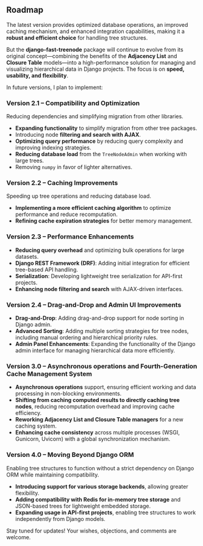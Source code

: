 ## Roadmap
The latest version provides optimized database operations, an improved caching mechanism, and enhanced integration capabilities, making it a **robust and efficient choice** for handling tree structures.

But the **django-fast-treenode** package will continue to evolve from its original concept—combining the benefits of the **Adjacency List** and **Closure Table** models—into a high-performance solution for managing and visualizing hierarchical data in Django projects. The focus is on **speed, usability, and flexibility**.

In future versions, I plan to implement:

### **Version 2.1 – Compatibility and Optimization**
Reducing dependencies and simplifying migration from other libraries.
- **Expanding functionality** to simplify migration from other tree packages.
- Introducing node **filtering and search with AJAX**.
- **Optimizing query performance** by reducing query complexity and improving indexing strategies.
- **Reducing database load** from the `TreeNodeAdmin` when working with large trees.
- Removing `numpy` in favor of lighter alternatives.

### **Version 2.2 – Caching Improvements**
Speeding up tree operations and reducing database load.
- **Implementing a more efficient caching algorithm** to optimize performance and reduce recomputation.
- **Refining cache expiration strategies** for better memory management.

### **Version 2.3 – Performance Enhancements**
- **Reducing query overhead** and optimizing bulk operations for large datasets.
- **Django REST Framework (DRF)**: Adding initial integration for efficient tree-based API handling.
- **Serialization**: Developing lightweight tree serialization for API-first projects.
- **Enhancing node filtering and search** with AJAX-driven interfaces.

### **Version 2.4 – Drag-and-Drop and Admin UI Improvements**
- **Drag-and-Drop**: Adding drag-and-drop support for node sorting in Django admin.
- **Advanced Sorting**: Adding multiple sorting strategies for tree nodes, including manual ordering and hierarchical priority rules.
- **Admin Panel Enhancements**: Expanding the functionality of the Django admin interface for managing hierarchical data more efficiently.

### **Version 3.0 – Asynchronous operations and Fourth-Generation Cache Management System**
- **Asynchronous operations** support, ensuring efficient working and data processing in non-blocking environments.
- **Shifting from caching computed results to directly caching tree nodes**, reducing recomputation overhead and improving cache efficiency.
- **Reworking Adjacency List and Closure Table managers** for a new caching system.
- **Enhancing cache consistency** across multiple processes (WSGI, Gunicorn, Uvicorn) with a global synchronization mechanism.

### **Version 4.0 – Moving Beyond Django ORM**
Enabling tree structures to function without a strict dependency on Django ORM while maintaining compatibility.
- **Introducing support for various storage backends**, allowing greater flexibility.
- **Adding compatibility with Redis for in-memory tree storage** and JSON-based trees for lightweight embedded storage.
- **Expanding usage in API-first projects**, enabling tree structures to work independently from Django models.

Stay tuned for updates!
Your wishes, objections, and comments are welcome.
